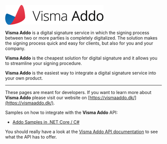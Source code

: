 ![Visma Addo](/assets/logo.png "Visma Addo")

**Visma Addo** is a digital signature service in which the signing process between two or more parties is completely digitalized. The solution makes the signing process quick and easy for clients, but also for you and your company.

**Visma Addo** is the cheapest solution for digital signature and it allows you to streamline your signing procedure.

**Visma Addo** is the easiest way to integrate a digital signature service into your own product.

---

These pages are meant for developers. If you want to learn more about **Visma Addo** please visit our website on [https://vismaaddo.dk/](https://vismaaddo.dk/).

Samples on how to integrate with the **Visma Addo** API:

* [Addo Samples in .NET Core / C#](https://github.com/vismaaddo/AddoSamples)

You should really have a look at the [Visma Addo API documentation](ADDO-APIDocumentation-AddoWebService-090321-1235-30.pdf) to see what the API has to offer.

